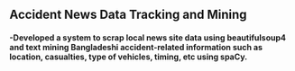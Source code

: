 ## Accident News Data Tracking and Mining
#### -Developed a system to scrap local news site data using beautifulsoup4 and text mining Bangladeshi accident-related information such as location, casualties, type of vehicles, timing, etc using spaCy.
